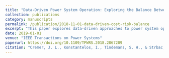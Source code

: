 ```yaml
---
title: "Data-Driven Power System Operation: Exploring the Balance Between Cost and Risk"
collection: publications
category: manuscripts
permalink: /publication/2018-11-01-data-driven-cost-risk-balance
excerpt: "This paper explores data-driven approaches to power system operation, focusing on balancing cost and risk. It provides insights into optimizing operational decisions using advanced data analytics."
date: 2019-01-01
venue: "IEEE Transactions on Power Systems"
paperurl: https://doi.org/10.1109/TPWRS.2018.2867209
citation: "Cremer, J. L., Konstantelos, I., Tindemans, S. H., & Strbac, G. (2019). 'Data-Driven Power System Operation: Exploring the Balance Between Cost and Risk.' IEEE Transactions on Power Systems, 34 (1), 791-801."
---
```

